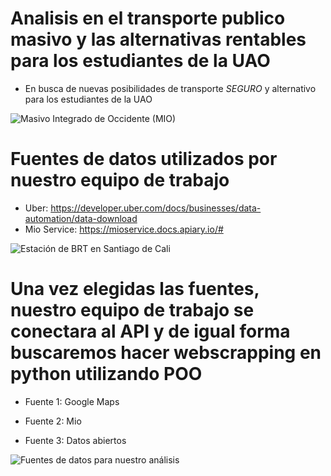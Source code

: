 # Analisis en el transporte publico masivo y las alternativas  rentables para los estudiantes de la UAO
- En busca de nuevas posibilidades de transporte *SEGURO* y alternativo para los estudiantes de la UAO

![Masivo Integrado de Occidente (MIO)](https://www.uao.edu.co/wp-content/uploads/2020/09/internacionalizacion-en-la-uao.jpg)

# Fuentes de datos utilizados por nuestro equipo de trabajo 
- Uber: https://developer.uber.com/docs/businesses/data-automation/data-download
- Mio Service: https://mioservice.docs.apiary.io/#

![Estación de BRT en Santiago de Cali](https://upload.wikimedia.org/wikipedia/commons/a/a0/BRT%2C_santiago_de_Cali_station.jpg)

# Una vez elegidas las fuentes, nuestro equipo de trabajo se conectara al API y de igual forma buscaremos hacer webscrapping en python utilizando POO

- Fuente 1: Google Maps

- Fuente 2: Mio

- Fuente 3: Datos abiertos

![Fuentes de datos para nuestro análisis](https://miro.medium.com/v2/resize:fit:1400/1*4-s0ZKKJ5B09CmQxrmx0Yw.png)


